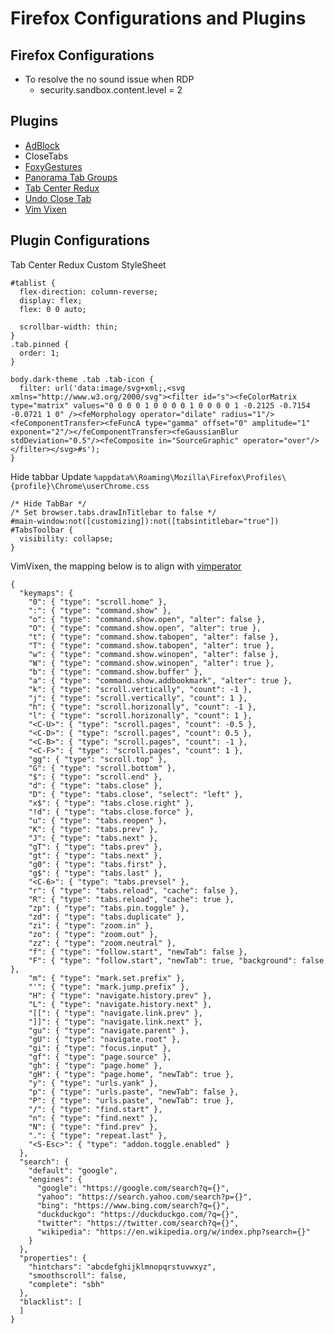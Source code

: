 # Firefox Configurations and Plugins
## Firefox Configurations

- To resolve the no sound issue when RDP
    - security.sandbox.content.level = 2

## Plugins
- [AdBlock](https://getadblock.com/)
- CloseTabs
- [FoxyGestures](https://addons.mozilla.org/en-US/firefox/addon/foxy-gestures/)
- [Panorama Tab Groups](https://addons.mozilla.org/en-US/firefox/addon/panorama-tab-groups/)
- [Tab Center Redux](https://addons.mozilla.org/en-US/firefox/addon/tab-center-redux/)
- [Undo Close Tab](https://addons.mozilla.org/en-US/firefox/addon/undoclosetabbutton/)
- [Vim Vixen](https://addons.mozilla.org/en-US/firefox/addon/vim-vixen/)


## Plugin Configurations

Tab Center Redux Custom StyleSheet
```
#tablist {
  flex-direction: column-reverse;
  display: flex;
  flex: 0 0 auto;

  scrollbar-width: thin;
}
.tab.pinned {
  order: 1;
}

body.dark-theme .tab .tab-icon {
  filter: url('data:image/svg+xml;,<svg xmlns="http://www.w3.org/2000/svg"><filter id="s"><feColorMatrix type="matrix" values="0 0 0 0 1 0 0 0 0 1 0 0 0 0 1 -0.2125 -0.7154 -0.0721 1 0" /><feMorphology operator="dilate" radius="1"/><feComponentTransfer><feFuncA type="gamma" offset="0" amplitude="1" exponent="2"/></feComponentTransfer><feGaussianBlur stdDeviation="0.5"/><feComposite in="SourceGraphic" operator="over"/></filter></svg>#s');
}
```

Hide tabbar
Update `%appdata%\Roaming\Mozilla\Firefox\Profiles\{profile}\Chrome\userChrome.css`
```
/* Hide TabBar */
/* Set browser.tabs.drawInTitlebar to false */
#main-window:not([customizing]):not([tabsintitlebar="true"]) #TabsToolbar {
  visibility: collapse;
}
```

VimVixen, the mapping below is to align with [vimperator](http://vimperator.org/)
```
{
  "keymaps": {
    "0": { "type": "scroll.home" },
    ":": { "type": "command.show" },
    "o": { "type": "command.show.open", "alter": false },
    "O": { "type": "command.show.open", "alter": true },
    "t": { "type": "command.show.tabopen", "alter": false },
    "T": { "type": "command.show.tabopen", "alter": true },
    "w": { "type": "command.show.winopen", "alter": false },
    "W": { "type": "command.show.winopen", "alter": true },
    "b": { "type": "command.show.buffer" },
    "a": { "type": "command.show.addbookmark", "alter": true },
    "k": { "type": "scroll.vertically", "count": -1 },
    "j": { "type": "scroll.vertically", "count": 1 },
    "h": { "type": "scroll.horizonally", "count": -1 },
    "l": { "type": "scroll.horizonally", "count": 1 },
    "<C-U>": { "type": "scroll.pages", "count": -0.5 },
    "<C-D>": { "type": "scroll.pages", "count": 0.5 },
    "<C-B>": { "type": "scroll.pages", "count": -1 },
    "<C-F>": { "type": "scroll.pages", "count": 1 },
    "gg": { "type": "scroll.top" },
    "G": { "type": "scroll.bottom" },
    "$": { "type": "scroll.end" },
    "d": { "type": "tabs.close" },
    "D": { "type": "tabs.close", "select": "left" },
    "x$": { "type": "tabs.close.right" },
    "!d": { "type": "tabs.close.force" },
    "u": { "type": "tabs.reopen" },
    "K": { "type": "tabs.prev" },
    "J": { "type": "tabs.next" },
    "gT": { "type": "tabs.prev" },
    "gt": { "type": "tabs.next" },
    "g0": { "type": "tabs.first" },
    "g$": { "type": "tabs.last" },
    "<C-6>": { "type": "tabs.prevsel" },
    "r": { "type": "tabs.reload", "cache": false },
    "R": { "type": "tabs.reload", "cache": true },
    "zp": { "type": "tabs.pin.toggle" },
    "zd": { "type": "tabs.duplicate" },
    "zi": { "type": "zoom.in" },
    "zo": { "type": "zoom.out" },
    "zz": { "type": "zoom.neutral" },
    "f": { "type": "follow.start", "newTab": false },
    "F": { "type": "follow.start", "newTab": true, "background": false },
    "m": { "type": "mark.set.prefix" },
    "'": { "type": "mark.jump.prefix" },
    "H": { "type": "navigate.history.prev" },
    "L": { "type": "navigate.history.next" },
    "[[": { "type": "navigate.link.prev" },
    "]]": { "type": "navigate.link.next" },
    "gu": { "type": "navigate.parent" },
    "gU": { "type": "navigate.root" },
    "gi": { "type": "focus.input" },
    "gf": { "type": "page.source" },
    "gh": { "type": "page.home" },
    "gH": { "type": "page.home", "newTab": true },
    "y": { "type": "urls.yank" },
    "p": { "type": "urls.paste", "newTab": false },
    "P": { "type": "urls.paste", "newTab": true },
    "/": { "type": "find.start" },
    "n": { "type": "find.next" },
    "N": { "type": "find.prev" },
    ".": { "type": "repeat.last" },
    "<S-Esc>": { "type": "addon.toggle.enabled" }
  },
  "search": {
    "default": "google",
    "engines": {
      "google": "https://google.com/search?q={}",
      "yahoo": "https://search.yahoo.com/search?p={}",
      "bing": "https://www.bing.com/search?q={}",
      "duckduckgo": "https://duckduckgo.com/?q={}",
      "twitter": "https://twitter.com/search?q={}",
      "wikipedia": "https://en.wikipedia.org/w/index.php?search={}"
    }
  },
  "properties": {
    "hintchars": "abcdefghijklmnopqrstuvwxyz",
    "smoothscroll": false,
    "complete": "sbh"
  },
  "blacklist": [
  ]
}
```
